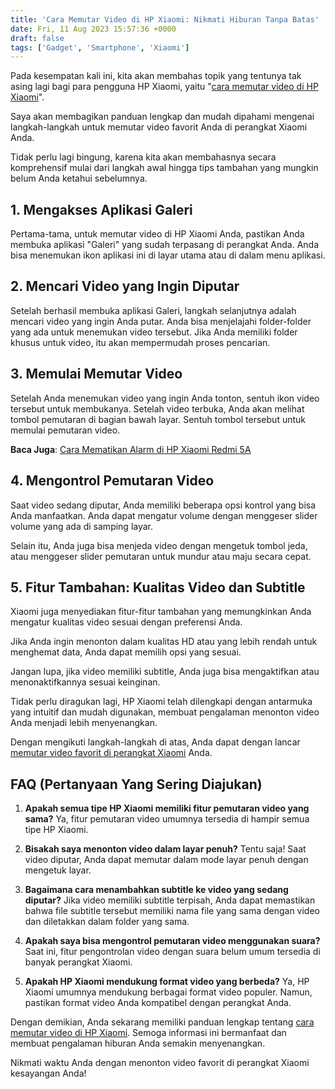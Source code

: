 ```yaml
---
title: 'Cara Memutar Video di HP Xiaomi: Nikmati Hiburan Tanpa Batas'
date: Fri, 11 Aug 2023 15:57:36 +0000
draft: false
tags: ['Gadget', 'Smartphone', 'Xiaomi']
---
```


Pada kesempatan kali ini, kita akan membahas topik yang tentunya tak asing lagi bagi para pengguna HP Xiaomi, yaitu "[cara memutar video di HP Xiaomi](https://blog.ajiekusumadhany.com/cara-memutar-video-di-hp-xiaomi/)".

Saya akan membagikan panduan lengkap dan mudah dipahami mengenai langkah-langkah untuk memutar video favorit Anda di perangkat Xiaomi Anda.

Tidak perlu lagi bingung, karena kita akan membahasnya secara komprehensif mulai dari langkah awal hingga tips tambahan yang mungkin belum Anda ketahui sebelumnya.

**1\. Mengakses Aplikasi Galeri**
---------------------------------

Pertama-tama, untuk memutar video di HP Xiaomi Anda, pastikan Anda membuka aplikasi "Galeri" yang sudah terpasang di perangkat Anda. Anda bisa menemukan ikon aplikasi ini di layar utama atau di dalam menu aplikasi.

**2\. Mencari Video yang Ingin Diputar**
----------------------------------------

Setelah berhasil membuka aplikasi Galeri, langkah selanjutnya adalah mencari video yang ingin Anda putar. Anda bisa menjelajahi folder-folder yang ada untuk menemukan video tersebut. Jika Anda memiliki folder khusus untuk video, itu akan mempermudah proses pencarian.

**3\. Memulai Memutar Video**
-----------------------------

Setelah Anda menemukan video yang ingin Anda tonton, sentuh ikon video tersebut untuk membukanya. Setelah video terbuka, Anda akan melihat tombol pemutaran di bagian bawah layar. Sentuh tombol tersebut untuk memulai pemutaran video.

**Baca Juga**: [Cara Mematikan Alarm di HP Xiaomi Redmi 5A](https://blog.ajiekusumadhany.com/cara-mematikan-alarm-di-hp-xiaomi-redmi-5a/)

**4\. Mengontrol Pemutaran Video**
----------------------------------

Saat video sedang diputar, Anda memiliki beberapa opsi kontrol yang bisa Anda manfaatkan. Anda dapat mengatur volume dengan menggeser slider volume yang ada di samping layar.

Selain itu, Anda juga bisa menjeda video dengan mengetuk tombol jeda, atau menggeser slider pemutaran untuk mundur atau maju secara cepat.

**5\. Fitur Tambahan: Kualitas Video dan Subtitle**
---------------------------------------------------

Xiaomi juga menyediakan fitur-fitur tambahan yang memungkinkan Anda mengatur kualitas video sesuai dengan preferensi Anda.

Jika Anda ingin menonton dalam kualitas HD atau yang lebih rendah untuk menghemat data, Anda dapat memilih opsi yang sesuai.

Jangan lupa, jika video memiliki subtitle, Anda juga bisa mengaktifkan atau menonaktifkannya sesuai keinginan.

Tidak perlu diragukan lagi, HP Xiaomi telah dilengkapi dengan antarmuka yang intuitif dan mudah digunakan, membuat pengalaman menonton video Anda menjadi lebih menyenangkan.

Dengan mengikuti langkah-langkah di atas, Anda dapat dengan lancar [memutar video favorit di perangkat Xiaomi](https://blog.ajiekusumadhany.com/cara-memutar-video-di-hp-xiaomi/) Anda.

**FAQ (Pertanyaan Yang Sering Diajukan)**
-----------------------------------------

1.  **Apakah semua tipe HP Xiaomi memiliki fitur pemutaran video yang sama?** Ya, fitur pemutaran video umumnya tersedia di hampir semua tipe HP Xiaomi.
    
2.  **Bisakah saya menonton video dalam layar penuh?** Tentu saja! Saat video diputar, Anda dapat memutar dalam mode layar penuh dengan mengetuk layar.
    
3.  **Bagaimana cara menambahkan subtitle ke video yang sedang diputar?** Jika video memiliki subtitle terpisah, Anda dapat memastikan bahwa file subtitle tersebut memiliki nama file yang sama dengan video dan diletakkan dalam folder yang sama.
    
4.  **Apakah saya bisa mengontrol pemutaran video menggunakan suara?** Saat ini, fitur pengontrolan video dengan suara belum umum tersedia di banyak perangkat Xiaomi.
    
5.  **Apakah HP Xiaomi mendukung format video yang berbeda?** Ya, HP Xiaomi umumnya mendukung berbagai format video populer. Namun, pastikan format video Anda kompatibel dengan perangkat Anda.
    

Dengan demikian, Anda sekarang memiliki panduan lengkap tentang [cara memutar video di HP Xiaomi](https://blog.ajiekusumadhany.com/cara-memutar-video-di-hp-xiaomi/). Semoga informasi ini bermanfaat dan membuat pengalaman hiburan Anda semakin menyenangkan.

Nikmati waktu Anda dengan menonton video favorit di perangkat Xiaomi kesayangan Anda!